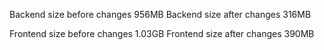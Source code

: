 Backend size before changes 956MB
Backend size after changes 316MB

Frontend size before changes 1.03GB
Frontend size after changes 390MB